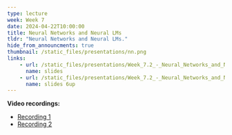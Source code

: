 ```yaml
---
type: lecture
week: Week 7
date: 2024-04-22T10:00:00
title: Neural Networks and Neural LMs
tldr: "Neural Networks and Neural LMs."
hide_from_announcments: true
thumbnail: /static_files/presentations/nn.png
links: 
    - url: /static_files/presentations/Week_7.2_-_Neural_Networks_and_Neural_LMs.pdf
      name: slides
    - url: /static_files/presentations/Week_7.2_-_Neural_Networks_and_Neural_LMs_6up.pdf
      name: slides 6up
---
```

**Video recordings:**
- [Recording 1](http://example.com)
- [Recording 2](http://example.com)
